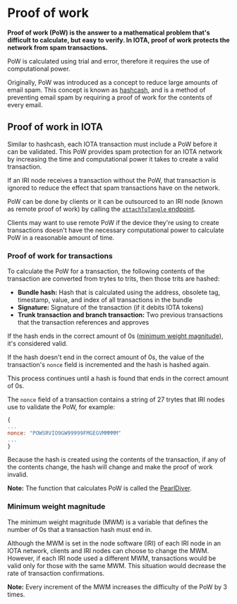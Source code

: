 # Proof of work

**Proof of work (PoW) is the answer to a mathematical problem that's difficult to calculate, but easy to verify. In IOTA, proof of work protects the network from spam transactions.**

PoW is calculated using trial and error, therefore it requires the use of computational power.

Originally, PoW was introduced as a concept to reduce large amounts of email spam. This concept is known as [hashcash](https://en.wikipedia.org/wiki/Hashcash), and is a method of preventing email spam by requiring a proof of work for the contents of every email.

## Proof of work in IOTA

Similar to hashcash, each IOTA transaction must include a PoW before it can be validated. This PoW provides spam protection for an IOTA network by increasing the time and computational power it takes to create a valid transaction.

If an IRI node receives a transaction without the PoW, that transaction is ignored to reduce the effect that spam transactions have on the network.

PoW can be done by clients or it can be outsourced to an IRI node (known as remote proof of work) by calling the [`attachToTangle` endpoint](root://iri/0.1/references/api-reference.md#attachToTangle).

Clients may want to use remote PoW if the device they're using to create transactions doesn't have the necessary computational power to calculate PoW in a reasonable amount of time.

### Proof of work for transactions

To calculate the PoW for a transaction, the following contents of the transaction are converted from trytes to trits, then those trits are hashed:

* **Bundle hash:** Hash that is calculated using the address, obsolete tag, timestamp, value, and index of all transactions in the bundle
* **Signature:** Signature of the transaction (if it debits IOTA tokens)
* **Trunk transaction and branch transaction:** Two previous transactions that the transaction references and approves

If the hash ends in the correct amount of 0s ([minimum weight magnitude](#minimum-weight-magnitude)), it's considered valid.

If the hash doesn't end in the correct amount of 0s, the value of the transaction's `nonce` field is incremented and the hash is hashed again.

This process continues until a hash is found that ends in the correct amount of 0s.

The `nonce` field of a transaction contains a string of 27 trytes that IRI nodes use to validate the PoW, for example:

```javascript
{
...
nonce: "POWSRVIO9GW99999FMGEGVMMMMM"
...
}

```

Because the hash is created using the contents of the transaction, if any of the contents change, the hash will change and make the proof of work invalid.

**Note:** The function that calculates PoW is called the [PearlDiver](https://github.com/iotaledger/iri/blob/fcf2d105851ee891b093e2857592fa05258ec5be/src/main/java/com/iota/iri/crypto/PearlDiver.java).

### Minimum weight magnitude

The minimum weight magnitude (MWM) is a variable that defines the number of 0s that a transaction hash must end in.

Although the MWM is set in the node software (IRI) of each IRI node in an IOTA network, clients and IRI nodes can choose to change the MWM. However, if each IRI node used a different MWM, transactions would be valid only for those with the same MWM. This situation would decrease the rate of transaction confirmations.

**Note:** Every increment of the MWM increases the difficulty of the PoW by 3 times.
